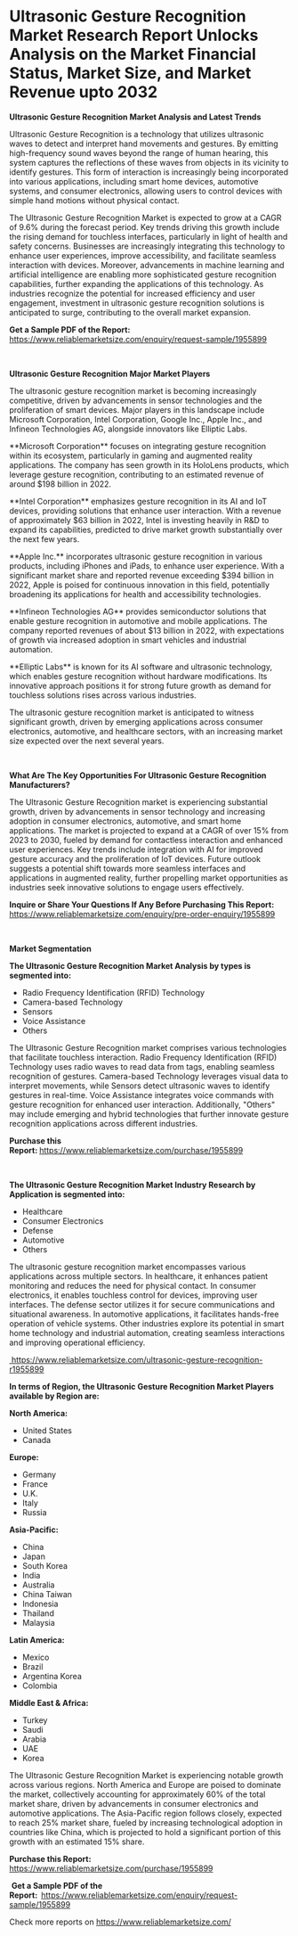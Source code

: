 <p><h1>Ultrasonic Gesture Recognition Market Research Report Unlocks Analysis on the Market Financial Status, Market Size, and Market Revenue upto 2032</h1></p><p><strong>Ultrasonic Gesture Recognition Market Analysis and Latest Trends</strong></p>
<p><p>Ultrasonic Gesture Recognition is a technology that utilizes ultrasonic waves to detect and interpret hand movements and gestures. By emitting high-frequency sound waves beyond the range of human hearing, this system captures the reflections of these waves from objects in its vicinity to identify gestures. This form of interaction is increasingly being incorporated into various applications, including smart home devices, automotive systems, and consumer electronics, allowing users to control devices with simple hand motions without physical contact.</p><p>The Ultrasonic Gesture Recognition Market is expected to grow at a CAGR of 9.6% during the forecast period. Key trends driving this growth include the rising demand for touchless interfaces, particularly in light of health and safety concerns. Businesses are increasingly integrating this technology to enhance user experiences, improve accessibility, and facilitate seamless interaction with devices. Moreover, advancements in machine learning and artificial intelligence are enabling more sophisticated gesture recognition capabilities, further expanding the applications of this technology. As industries recognize the potential for increased efficiency and user engagement, investment in ultrasonic gesture recognition solutions is anticipated to surge, contributing to the overall market expansion.</p></p>
<p><strong>Get a Sample PDF of the Report:&nbsp;</strong> <a href="https://www.reliablemarketsize.com/enquiry/request-sample/1955899?utm_campaign=2941&utm_medium=2&utm_source=Github&utm_content=ia&utm_term=11032025&utm_id=ultrasonic-gesture-recognition">https://www.reliablemarketsize.com/enquiry/request-sample/1955899</a></p>
<p>&nbsp;</p>
<p><strong>Ultrasonic Gesture Recognition Major Market Players</strong></p>
<p><p>The ultrasonic gesture recognition market is becoming increasingly competitive, driven by advancements in sensor technologies and the proliferation of smart devices. Major players in this landscape include Microsoft Corporation, Intel Corporation, Google Inc., Apple Inc., and Infineon Technologies AG, alongside innovators like Elliptic Labs.</p><p>**Microsoft Corporation** focuses on integrating gesture recognition within its ecosystem, particularly in gaming and augmented reality applications. The company has seen growth in its HoloLens products, which leverage gesture recognition, contributing to an estimated revenue of around $198 billion in 2022.</p><p>**Intel Corporation** emphasizes gesture recognition in its AI and IoT devices, providing solutions that enhance user interaction. With a revenue of approximately $63 billion in 2022, Intel is investing heavily in R&D to expand its capabilities, predicted to drive market growth substantially over the next few years.</p><p>**Apple Inc.** incorporates ultrasonic gesture recognition in various products, including iPhones and iPads, to enhance user experience. With a significant market share and reported revenue exceeding $394 billion in 2022, Apple is poised for continuous innovation in this field, potentially broadening its applications for health and accessibility technologies.</p><p>**Infineon Technologies AG** provides semiconductor solutions that enable gesture recognition in automotive and mobile applications. The company reported revenues of about $13 billion in 2022, with expectations of growth via increased adoption in smart vehicles and industrial automation.</p><p>**Elliptic Labs** is known for its AI software and ultrasonic technology, which enables gesture recognition without hardware modifications. Its innovative approach positions it for strong future growth as demand for touchless solutions rises across various industries.</p><p>The ultrasonic gesture recognition market is anticipated to witness significant growth, driven by emerging applications across consumer electronics, automotive, and healthcare sectors, with an increasing market size expected over the next several years.</p></p>
<p>&nbsp;</p>
<p><strong>What Are The Key Opportunities For Ultrasonic Gesture Recognition Manufacturers?</strong></p>
<p><p>The Ultrasonic Gesture Recognition market is experiencing substantial growth, driven by advancements in sensor technology and increasing adoption in consumer electronics, automotive, and smart home applications. The market is projected to expand at a CAGR of over 15% from 2023 to 2030, fueled by demand for contactless interaction and enhanced user experiences. Key trends include integration with AI for improved gesture accuracy and the proliferation of IoT devices. Future outlook suggests a potential shift towards more seamless interfaces and applications in augmented reality, further propelling market opportunities as industries seek innovative solutions to engage users effectively.</p></p>
<p><strong>Inquire or Share Your Questions If Any Before Purchasing This Report:</strong> <a href="https://www.reliablemarketsize.com/enquiry/pre-order-enquiry/1955899?utm_campaign=2941&utm_medium=2&utm_source=Github&utm_content=ia&utm_term=11032025&utm_id=ultrasonic-gesture-recognition">https://www.reliablemarketsize.com/enquiry/pre-order-enquiry/1955899</a></p>
<p>&nbsp;</p>
<p><strong>Market Segmentation</strong></p>
<p><strong>The Ultrasonic Gesture Recognition Market Analysis by types is segmented into:</strong></p>
<p><ul><li>Radio Frequency Identification (RFID) Technology</li><li>Camera-based Technology</li><li>Sensors</li><li>Voice Assistance</li><li>Others</li></ul></p>
<p><p>The Ultrasonic Gesture Recognition market comprises various technologies that facilitate touchless interaction. Radio Frequency Identification (RFID) Technology uses radio waves to read data from tags, enabling seamless recognition of gestures. Camera-based Technology leverages visual data to interpret movements, while Sensors detect ultrasonic waves to identify gestures in real-time. Voice Assistance integrates voice commands with gesture recognition for enhanced user interaction. Additionally, "Others" may include emerging and hybrid technologies that further innovate gesture recognition applications across different industries.</p></p>
<p><strong>Purchase this Report:&nbsp;</strong><a href="https://www.reliablemarketsize.com/purchase/1955899?utm_campaign=2941&utm_medium=2&utm_source=Github&utm_content=ia&utm_term=11032025&utm_id=ultrasonic-gesture-recognition">https://www.reliablemarketsize.com/purchase/1955899</a></p>
<p>&nbsp;</p>
<p><strong>The Ultrasonic Gesture Recognition Market Industry Research by Application is segmented into:</strong></p>
<p><ul><li>Healthcare</li><li>Consumer Electronics</li><li>Defense</li><li>Automotive</li><li>Others</li></ul></p>
<p><p>The ultrasonic gesture recognition market encompasses various applications across multiple sectors. In healthcare, it enhances patient monitoring and reduces the need for physical contact. In consumer electronics, it enables touchless control for devices, improving user interfaces. The defense sector utilizes it for secure communications and situational awareness. In automotive applications, it facilitates hands-free operation of vehicle systems. Other industries explore its potential in smart home technology and industrial automation, creating seamless interactions and improving operational efficiency.</p></p>
<p><a href="https://www.reliablemarketsize.com/ultrasonic-gesture-recognition-r1955899?utm_campaign=2941&utm_medium=2&utm_source=Github&utm_content=ia&utm_term=11032025&utm_id=ultrasonic-gesture-recognition">&nbsp;https://www.reliablemarketsize.com/ultrasonic-gesture-recognition-r1955899</a></p>
<p><strong>In terms of Region, the Ultrasonic Gesture Recognition Market Players available by Region are:</strong></p>
<p>
    <p> <strong> North America: </strong>
        <ul>
            <li>United States</li>
            <li>Canada</li>
        </ul>
        </p> 
    <p> <strong> Europe: </strong>
        <ul>
            <li>Germany</li>
            <li>France</li>
            <li>U.K.</li>
            <li>Italy</li>
            <li>Russia</li>
        </ul>
        </p> 
    <p> <strong> Asia-Pacific: </strong>
        <ul>
            <li>China</li>
            <li>Japan</li>
            <li>South Korea</li>
            <li>India</li>
            <li>Australia</li>
            <li>China Taiwan</li>
            <li>Indonesia</li>
            <li>Thailand</li>
            <li>Malaysia</li>
        </ul>
        </p> 
    <p> <strong> Latin America: </strong>
        <ul>
            <li>Mexico</li>
            <li>Brazil</li>
            <li>Argentina Korea</li>
            <li>Colombia</li>
        </ul>
        </p> 
    <p> <strong> Middle East & Africa: </strong>
        <ul>
            <li>Turkey</li>
            <li>Saudi</li>
            <li>Arabia</li>
            <li>UAE</li>
            <li>Korea</li>
        </ul>
    </p>
    </p>
<p><p>The Ultrasonic Gesture Recognition Market is experiencing notable growth across various regions. North America and Europe are poised to dominate the market, collectively accounting for approximately 60% of the total market share, driven by advancements in consumer electronics and automotive applications. The Asia-Pacific region follows closely, expected to reach 25% market share, fueled by increasing technological adoption in countries like China, which is projected to hold a significant portion of this growth with an estimated 15% share.</p></p>
<p><strong>Purchase this Report: </strong><a href="https://www.reliablemarketsize.com/purchase/1955899?utm_campaign=2941&utm_medium=2&utm_source=Github&utm_content=ia&utm_term=11032025&utm_id=ultrasonic-gesture-recognition">https://www.reliablemarketsize.com/purchase/1955899</a></p>
<p>&nbsp;<strong>Get a Sample PDF of the Report:&nbsp;&nbsp;</strong><a href="https://www.reliablemarketsize.com/enquiry/request-sample/1955899?utm_campaign=2941&utm_medium=2&utm_source=Github&utm_content=ia&utm_term=11032025&utm_id=ultrasonic-gesture-recognition">https://www.reliablemarketsize.com/enquiry/request-sample/1955899</a></p>
<p><strong></strong></p>
<p>Check more reports on <a href="https://www.reliablemarketsize.com/?utm_campaign=2941&utm_medium=2&utm_source=Github&utm_content=ia&utm_term=11032025&utm_id=ultrasonic-gesture-recognition">https://www.reliablemarketsize.com/</a></p>